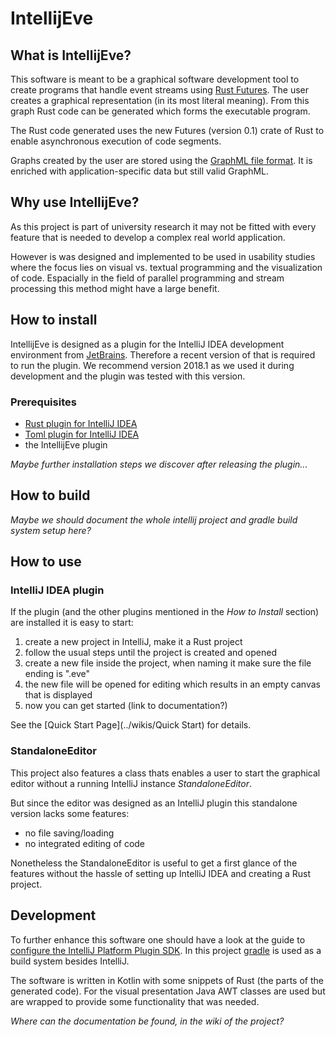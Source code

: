 IntellijEve
===========

What is IntellijEve?
--------------------
This software is meant to be a graphical software development tool to 
create programs that handle event streams using 
[Rust Futures](https://github.com/rust-lang-nursery/futures-rs).
The user creates a graphical representation (in its most literal meaning).
From this graph Rust code can be generated which forms the executable 
program.

The Rust code generated uses the new Futures (version 0.1) crate of Rust to 
enable asynchronous execution of code segments.

Graphs created by the user are stored using the 
[GraphML file format](http://graphml.graphdrawing.org/).
It is enriched with application-specific data but still valid GraphML.


Why use IntellijEve?
--------------------
As this project is part of university research it may not be fitted with 
every feature that is needed to develop a complex real world application.

However is was designed and implemented to be used in usability studies 
where the focus lies on visual vs. textual programming and the 
visualization of code.
Espacially in the field of parallel programming and stream processing 
this method might have a large benefit.


How to install
---------------

IntellijEve is designed as a plugin for the IntelliJ IDEA development 
environment from [JetBrains](https://www.jetbrains.com/).
Therefore a recent version of that is required to run the plugin.
We recommend version 2018.1 as we used it during development and the 
plugin was tested with this version.

### Prerequisites
* [Rust plugin for IntelliJ IDEA](https://intellij-rust.github.io/)
* [Toml plugin for IntelliJ IDEA](https://plugins.jetbrains.com/plugin/8195-toml)
* the IntellijEve plugin

*Maybe further installation steps we discover after releasing the plugin...*


How to build
------------
*Maybe we should document the whole intellij project and gradle build 
system setup here?*


How to use
----------

### IntelliJ IDEA plugin

If the plugin (and the other plugins mentioned in the *How to Install* 
section) are installed it is easy to start:
1. create a new project in IntelliJ, make it a Rust project
2. follow the usual steps until the project is created and opened
3. create a new file inside the project, when naming it make sure the 
file ending is ".eve"
4. the new file will be opened for editing which results in an empty canvas
that is displayed
5. now you can get started (link to documentation?)

See the [Quick Start Page](../wikis/Quick Start) for details.


### StandaloneEditor

This project also features a class thats enables a user to start the 
graphical editor without a running IntelliJ instance *StandaloneEditor*.

But since the editor was designed as an IntelliJ plugin this standalone 
version lacks some features:

* no file saving/loading
* no integrated editing of code

Nonetheless the StandaloneEditor is useful to get a first glance of the 
features without the hassle of setting up IntelliJ IDEA and creating a 
Rust project.


Development
-----------

To further enhance this software one should have a look at the guide to 
[configure the IntelliJ Platform Plugin SDK](http://www.jetbrains.org/intellij/sdk/docs/welcome.html).
In this project [gradle](https://gradle.org/) is used as a build system 
besides IntelliJ.

The software is written in Kotlin with some snippets of Rust (the parts 
of the generated code).
For the visual presentation Java AWT classes are used but are wrapped to 
provide some functionality that was needed.

*Where can the documentation be found, in the wiki of the project?*
